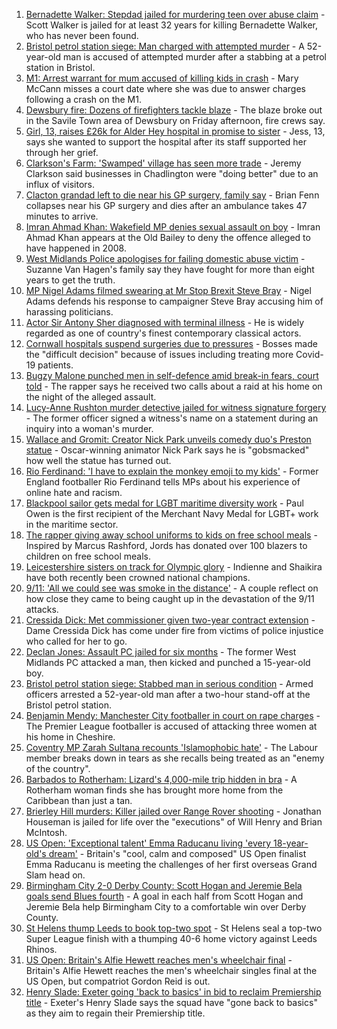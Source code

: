1. [Bernadette Walker: Stepdad jailed for murdering teen over abuse claim](https://www.bbc.co.uk/news/uk-england-cambridgeshire-58515731?at_medium=RSS&at_campaign=KARANGA) - Scott Walker is jailed for at least 32 years for killing Bernadette Walker, who has never been found.
2. [Bristol petrol station siege: Man charged with attempted murder](https://www.bbc.co.uk/news/uk-england-bristol-58523847?at_medium=RSS&at_campaign=KARANGA) - A 52-year-old man is accused of attempted murder after a stabbing at a petrol station in Bristol.
3. [M1: Arrest warrant for mum accused of killing kids in crash](https://www.bbc.co.uk/news/uk-england-beds-bucks-herts-58515732?at_medium=RSS&at_campaign=KARANGA) - Mary McCann misses a court date where she was due to answer charges following a crash on the M1.
4. [Dewsbury fire: Dozens of firefighters tackle blaze](https://www.bbc.co.uk/news/uk-england-leeds-58519891?at_medium=RSS&at_campaign=KARANGA) - The blaze broke out in the Savile Town area of Dewsbury on Friday afternoon, fire crews say.
5. [Girl, 13, raises £26k for Alder Hey hospital in promise to sister](https://www.bbc.co.uk/news/uk-england-merseyside-58521142?at_medium=RSS&at_campaign=KARANGA) - Jess, 13, says she wanted to support the hospital after its staff supported her through her grief.
6. [Clarkson's Farm: 'Swamped' village has seen more trade](https://www.bbc.co.uk/news/uk-england-oxfordshire-58519620?at_medium=RSS&at_campaign=KARANGA) - Jeremy Clarkson said businesses in Chadlington were "doing better" due to an influx of visitors.
7. [Clacton grandad left to die near his GP surgery, family say](https://www.bbc.co.uk/news/uk-england-essex-58500297?at_medium=RSS&at_campaign=KARANGA) - Brian Fenn collapses near his GP surgery and dies after an ambulance takes 47 minutes to arrive.
8. [Imran Ahmad Khan: Wakefield MP denies sexual assault on boy](https://www.bbc.co.uk/news/uk-england-leeds-58521919?at_medium=RSS&at_campaign=KARANGA) - Imran Ahmad Khan appears at the Old Bailey to deny the offence alleged to have happened in 2008.
9. [West Midlands Police apologises for failing domestic abuse victim](https://www.bbc.co.uk/news/uk-england-birmingham-58515401?at_medium=RSS&at_campaign=KARANGA) - Suzanne Van Hagen's family say they have fought for more than eight years to get the truth.
10. [MP Nigel Adams filmed swearing at Mr Stop Brexit Steve Bray](https://www.bbc.co.uk/news/uk-england-york-north-yorkshire-58518526?at_medium=RSS&at_campaign=KARANGA) - Nigel Adams defends his response to campaigner Steve Bray accusing him of harassing politicians.
11. [Actor Sir Antony Sher diagnosed with terminal illness](https://www.bbc.co.uk/news/uk-england-coventry-warwickshire-58517401?at_medium=RSS&at_campaign=KARANGA) - He is widely regarded as one of country's finest contemporary classical actors.
12. [Cornwall hospitals suspend surgeries due to pressures](https://www.bbc.co.uk/news/uk-england-cornwall-58521579?at_medium=RSS&at_campaign=KARANGA) - Bosses made the "difficult decision" because of issues including treating more Covid-19 patients.
13. [Bugzy Malone punched men in self-defence amid break-in fears, court told](https://www.bbc.co.uk/news/uk-england-manchester-58509786?at_medium=RSS&at_campaign=KARANGA) - The rapper says he received two calls about a raid at his home on the night of the alleged assault.
14. [Lucy-Anne Rushton murder detective jailed for witness signature forgery](https://www.bbc.co.uk/news/uk-england-hampshire-58516654?at_medium=RSS&at_campaign=KARANGA) - The former officer signed a witness's name on a statement during an inquiry into a woman's murder.
15. [Wallace and Gromit: Creator Nick Park unveils comedy duo's Preston statue](https://www.bbc.co.uk/news/uk-england-lancashire-58516735?at_medium=RSS&at_campaign=KARANGA) - Oscar-winning animator Nick Park says he is "gobsmacked" how well the statue has turned out.
16. [Rio Ferdinand: 'I have to explain the monkey emoji to my kids'](https://www.bbc.co.uk/news/uk-58503093?at_medium=RSS&at_campaign=KARANGA) - Former England footballer Rio Ferdinand tells MPs about his experience of online hate and racism.
17. [Blackpool sailor gets medal for LGBT maritime diversity work](https://www.bbc.co.uk/news/uk-england-lancashire-58502042?at_medium=RSS&at_campaign=KARANGA) - Paul Owen is the first recipient of the Merchant Navy Medal for LGBT+ work in the maritime sector.
18. [The rapper giving away school uniforms to kids on free school meals](https://www.bbc.co.uk/news/uk-england-london-58494041?at_medium=RSS&at_campaign=KARANGA) - Inspired by Marcus Rashford, Jords has donated over 100 blazers to children on free school meals.
19. [Leicestershire sisters on track for Olympic glory](https://www.bbc.co.uk/news/uk-england-leicestershire-58270963?at_medium=RSS&at_campaign=KARANGA) - Indienne and Shaikira have both recently been crowned national champions.
20. [9/11: 'All we could see was smoke in the distance'](https://www.bbc.co.uk/news/uk-england-birmingham-58486093?at_medium=RSS&at_campaign=KARANGA) - A couple reflect on how close they came to being caught up in the devastation of the 9/11 attacks.
21. [Cressida Dick: Met commissioner given two-year contract extension](https://www.bbc.co.uk/news/uk-england-london-58518146?at_medium=RSS&at_campaign=KARANGA) - Dame Cressida Dick has come under fire from victims of police injustice who called for her to go.
22. [Declan Jones: Assault PC jailed for six months](https://www.bbc.co.uk/news/uk-england-birmingham-58518618?at_medium=RSS&at_campaign=KARANGA) - The former West Midlands PC attacked a man, then kicked and punched a 15-year-old boy.
23. [Bristol petrol station siege: Stabbed man in serious condition](https://www.bbc.co.uk/news/uk-england-bristol-58517076?at_medium=RSS&at_campaign=KARANGA) - Armed officers arrested a 52-year-old man after a two-hour stand-off at the Bristol petrol station.
24. [Benjamin Mendy: Manchester City footballer in court on rape charges](https://www.bbc.co.uk/news/uk-england-manchester-58516300?at_medium=RSS&at_campaign=KARANGA) - The Premier League footballer is accused of attacking three women at his home in Cheshire.
25. [Coventry MP Zarah Sultana recounts 'Islamophobic hate'](https://www.bbc.co.uk/news/uk-england-coventry-warwickshire-58515751?at_medium=RSS&at_campaign=KARANGA) - The Labour member breaks down in tears as she recalls being treated as an "enemy of the country".
26. [Barbados to Rotherham: Lizard's 4,000-mile trip hidden in bra](https://www.bbc.co.uk/news/uk-england-south-yorkshire-58516337?at_medium=RSS&at_campaign=KARANGA) - A Rotherham woman finds she has brought more home from the Caribbean than just a tan.
27. [Brierley Hill murders: Killer jailed over Range Rover shooting](https://www.bbc.co.uk/news/uk-england-birmingham-58518183?at_medium=RSS&at_campaign=KARANGA) - Jonathan Houseman is jailed for life over the "executions" of Will Henry and Brian McIntosh.
28. [US Open: 'Exceptional talent' Emma Raducanu living 'every 18-year-old's dream'](https://www.bbc.co.uk/sport/tennis/58524401?at_medium=RSS&at_campaign=KARANGA) - Britain's "cool, calm and composed" US Open finalist Emma Raducanu is meeting the challenges of her first overseas Grand Slam head on.
29. [Birmingham City 2-0 Derby County: Scott Hogan and Jeremie Bela goals send Blues fourth](https://www.bbc.co.uk/sport/football/58430405?at_medium=RSS&at_campaign=KARANGA) - A goal in each half from Scott Hogan and Jeremie Bela help Birmingham City to a comfortable win over Derby County.
30. [St Helens thump Leeds to book top-two spot](https://www.bbc.co.uk/sport/rugby-league/58522856?at_medium=RSS&at_campaign=KARANGA) - St Helens seal a top-two Super League finish with a thumping 40-6 home victory against Leeds Rhinos.
31. [US Open: Britain's Alfie Hewett reaches men's wheelchair final](https://www.bbc.co.uk/sport/tennis/58512587?at_medium=RSS&at_campaign=KARANGA) - Britain's Alfie Hewett reaches the men's wheelchair singles final at the US Open, but compatriot Gordon Reid is out.
32. [Henry Slade: Exeter going 'back to basics' in bid to reclaim Premiership title](https://www.bbc.co.uk/sport/rugby-union/58514342?at_medium=RSS&at_campaign=KARANGA) - Exeter's Henry Slade says the squad have "gone back to basics" as they aim to regain their Premiership title.
